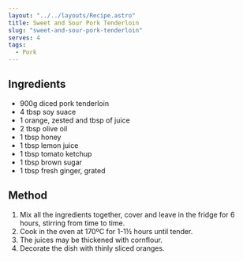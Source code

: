 ```yaml
---
layout: "../../layouts/Recipe.astro"
title: Sweet and Sour Pork Tenderloin
slug: "sweet-and-sour-pork-tenderloin"
serves: 4
tags:
  - Pork
---
```


## Ingredients

- 900g diced pork tenderloin
- 4 tbsp soy suace
- 1 orange, zested and tbsp of  juice
- 2 tbsp olive oil
- 1 tbsp honey
- 1 tbsp lemon juice
- 1 tbsp tomato ketchup
- 1 tbsp brown sugar
- 1 tbsp fresh ginger, grated

## Method

1. Mix all the ingredients together, cover and leave in the fridge for 6 hours, stirring from time to time.
1. Cook in the oven at 170ºC for 1-1½ hours until tender.
1. The juices may be thickened with cornflour.
1. Decorate the dish with thinly sliced oranges.
